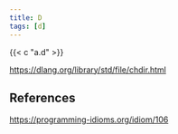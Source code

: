 ```yaml
---
title: D
tags: [d]
---
```


{{< c "a.d" >}}

<https://dlang.org/library/std/file/chdir.html>

## References

<https://programming-idioms.org/idiom/106>
